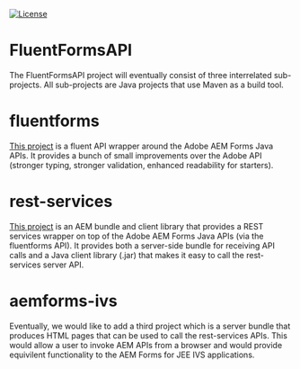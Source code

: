 [![License](https://img.shields.io/badge/License-Apache%202.0-blue.svg)](https://opensource.org/licenses/Apache-2.0)

# FluentFormsAPI
The FluentFormsAPI project will eventually consist of three interrelated sub-projects.  All sub-projects are Java projects that use
Maven as a build tool.

# fluentforms
[This project](https://github.com/4PointSolutions/FluentFormsAPI/tree/master/fluentforms) is a fluent API wrapper around the Adobe AEM Forms Java APIs.  It provides a bunch of small
improvements over the Adobe API (stronger typing, stronger validation, enhanced readability for starters).

# rest-services
[This project](https://github.com/4PointSolutions/FluentFormsAPI/tree/master/rest-services) is an AEM bundle and client library that provides a REST services wrapper 
on top of the Adobe AEM Forms Java APIs (via the fluentforms API).  It provides both a server-side bundle for receiving
API calls and a Java client library (.jar) that makes it easy to call the rest-services server API.

# aemforms-ivs
Eventually, we would like to add a third project which is a server bundle that produces HTML pages that can be used to call the 
rest-services APIs.  This would allow a user to invoke AEM APIs from a browser and would provide equivilent functionality to
the AEM Forms for JEE IVS applications.
